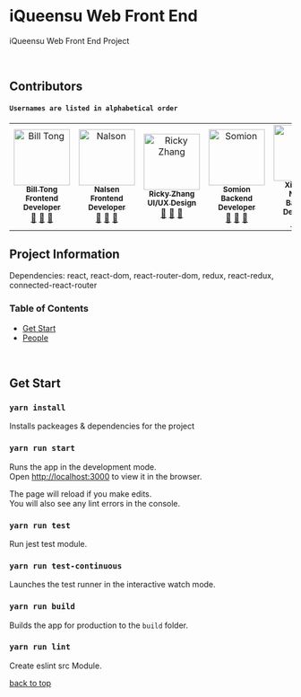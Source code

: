 <a name="top"/><br/>
# iQueensu Web Front End
iQueensu Web Front End Project

<!-- ALL-CONTRIBUTORS-LIST:START -->
<!-- prettier-ignore -->
<a name="Contributors"/><br/>
## Contributors

#### `Usernames are listed in alphabetical order`
<table>
    <tr>
      <td align="center"><a href="https://github.com/billtong"><img src="https://avatars3.githubusercontent.com/u/31582044?v=4" width="100px;" alt="Bill Tong"/><br /><sub><b>Bill Tong <br/> Frontend Developer</b></sub></a><br/> <a href="https://github.com/Superskyyy/iQueensu/commits?author=billtong" title="Documentation">📖</a> <a href="#review-iQueensu" title="Reviewed Pull Requests">👀</a> <a href="#talk-iQueensu" title="Talks">📢</a></td>  
      <td align="center"><a href="https://github.com/estKey"><img src="https://avatars3.githubusercontent.com/u/38852825?v=4" width="100px;" alt="Nalson"/><br /><sub><b>Nalsen <br/> Frontend Developer</b></sub></a><br/> <a href="https://github.com/Superskyyy/iQueensu/commits?author=estKey" title="Documentation">📖</a> <a href="#review-iQueensu" title="Reviewed Pull Requests">👀</a> <a href="#talk-iQueensu" title="Talks">📢</a></td>  
      <td align="center"><a href="https://github.com/RickyZhangCA"><img src="https://avatars1.githubusercontent.com/u/16908811?v=4" width="100px;" alt="Ricky Zhang"/><br /><sub><b>Ricky Zhang <br/> UI/UX Design</b></sub></a><br/> <a href="https://github.com/Superskyyy/iQueensu/commits?author=RickyZhangCA" title="Documentation">📖</a> <a href="#review-iQueensu" title="Reviewed Pull Requests">👀</a> <a href="#talk-iQueensu" title="Talks">📢</a></td>
      <td align="center"><a href="https://github.com/CalElFe"><img src="https://avatars2.githubusercontent.com/u/20739885?v=4" width="100px;" alt="Somion"/><br /><sub><b>Somion <br/> Backend Developer</b></sub></a><br/> <a href="https://github.com/Superskyyy/iQueensu/commits?author=CalEIFe" title="Documentation">📖</a> <a href="#review-iQueensu" title="Reviewed Pull Requests">👀</a> <a href="#talk-iQueensu" title="Talks">📢</a></td>
      <td align="center"><a href="https://github.com/XinyuFOX"><img src="https://avatars1.githubusercontent.com/u/41837034?v=4" width="100px;" alt="PipiFox"/><br /><sub><b>XinyuFox <br/> Novice Backend Developer</b></sub></a><br/> <a href="https://github.com/Superskyyy/iQueensu/commits?author=XinyuFOX" title="Documentation">📖</a> <a href="#review-iQueensu" title="Reviewed Pull Requests">👀</a> <a href="#talk-iQueensu" title="Talks">📢</a></td>
    </tr>
</table>

## Project Information
Dependencies:
react, react-dom, react-router-dom, redux, react-redux,
 connected-react-router
<a name="table"/><br/>


### Table of Contents  
- [Get Start](#getstart)
- [People](#contributors)

<a name="getstart"/><br/>
## Get Start
### `yarn install`

Installs packeages & dependencies for the project
### `yarn run start`

Runs the app in the development mode.<br>
Open [http://localhost:3000](http://localhost:3000) to view it in the browser.

The page will reload if you make edits.<br>
You will also see any lint errors in the console.
### `yarn run test`

Run jest test module.
### `yarn run test-continuous`

Launches the test runner in the interactive watch mode.
### `yarn run build`

Builds the app for production to the `build` folder.<br>
### `yarn run lint`

Create eslint src Module.



[back to top](#top)
